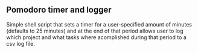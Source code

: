 ## Pomodoro timer and logger

Simple shell script that sets a timer for a user-specified amount of minutes (defaults to 25 minutes) and at the end of that period allows user to log which project and what tasks where acomplished during that period to a csv log file.

 


